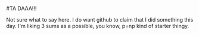 #TA DAAA!!!

Not sure what to say here.
I do want github to claim that I did something this day.
I'm liking 3 sums as a possible, you know, p=np kind of starter thingy.
